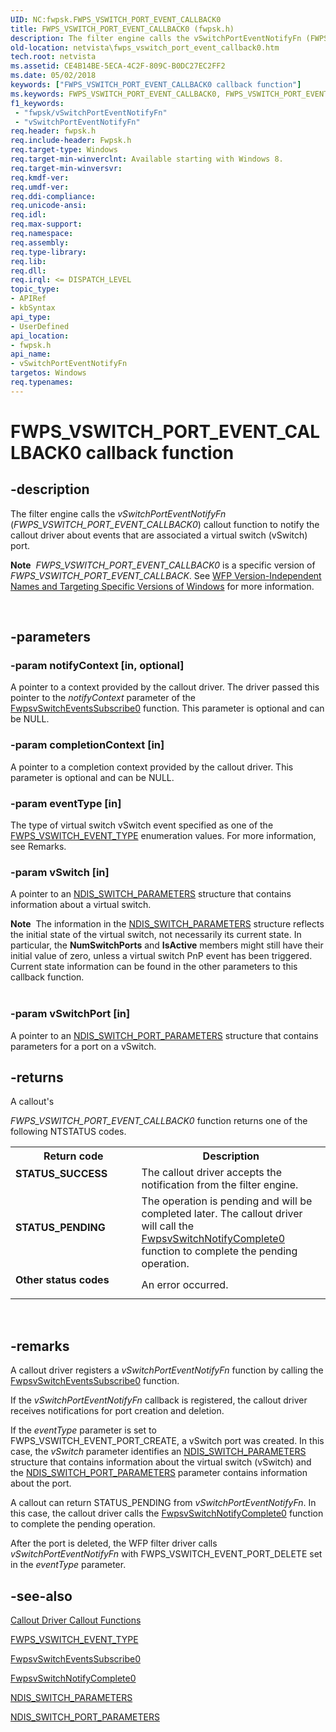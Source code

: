 ```yaml
---
UID: NC:fwpsk.FWPS_VSWITCH_PORT_EVENT_CALLBACK0
title: FWPS_VSWITCH_PORT_EVENT_CALLBACK0 (fwpsk.h)
description: The filter engine calls the vSwitchPortEventNotifyFn (FWPS_VSWITCH_PORT_EVENT_CALLBACK0) callout function to notify the callout driver about events that are associated a virtual switch (vSwitch) port.Note  FWPS_VSWITCH_PORT_EVENT_CALLBACK0 is a specific version of FWPS_VSWITCH_PORT_EVENT_CALLBACK. See WFP Version-Independent Names and Targeting Specific Versions of Windows for more information.
old-location: netvista\fwps_vswitch_port_event_callback0.htm
tech.root: netvista
ms.assetid: CE4B14BE-5ECA-4C2F-809C-B0DC27EC2FF2
ms.date: 05/02/2018
keywords: ["FWPS_VSWITCH_PORT_EVENT_CALLBACK0 callback function"]
ms.keywords: FWPS_VSWITCH_PORT_EVENT_CALLBACK0, FWPS_VSWITCH_PORT_EVENT_CALLBACK0 callback, fwpsk/vSwitchPortEventNotifyFn, netvista.fwps_vswitch_port_event_callback0, vSwitchPortEventNotifyFn, vSwitchPortEventNotifyFn callback function [Network Drivers Starting with Windows Vista]
f1_keywords:
 - "fwpsk/vSwitchPortEventNotifyFn"
 - "vSwitchPortEventNotifyFn"
req.header: fwpsk.h
req.include-header: Fwpsk.h
req.target-type: Windows
req.target-min-winverclnt: Available starting with Windows 8.
req.target-min-winversvr: 
req.kmdf-ver: 
req.umdf-ver: 
req.ddi-compliance: 
req.unicode-ansi: 
req.idl: 
req.max-support: 
req.namespace: 
req.assembly: 
req.type-library: 
req.lib: 
req.dll: 
req.irql: <= DISPATCH_LEVEL
topic_type:
- APIRef
- kbSyntax
api_type:
- UserDefined
api_location:
- fwpsk.h
api_name:
- vSwitchPortEventNotifyFn
targetos: Windows
req.typenames: 
---
```


# FWPS_VSWITCH_PORT_EVENT_CALLBACK0 callback function


## -description


The filter engine calls the <i>vSwitchPortEventNotifyFn</i>   (<i>FWPS_VSWITCH_PORT_EVENT_CALLBACK0</i>) callout function to notify the callout driver about events that are
  associated a virtual switch (vSwitch) port.<div class="alert"><b>Note</b>  <i>FWPS_VSWITCH_PORT_EVENT_CALLBACK0</i> is a specific version of <i>FWPS_VSWITCH_PORT_EVENT_CALLBACK</i>. See <a href="https://docs.microsoft.com/windows/desktop/FWP/wfp-version-independent-names-and-targeting-specific-versions-of-windows">WFP Version-Independent Names and Targeting Specific Versions of Windows</a> for more information.</div>
<div> </div>



## -parameters




### -param notifyContext [in, optional]

A pointer to a context provided by the callout driver. The driver passed this pointer to the <i>notifyContext</i> parameter of the <a href="https://docs.microsoft.com/windows-hardware/drivers/ddi/fwpsk/nf-fwpsk-fwpsvswitcheventssubscribe0">FwpsvSwitchEventsSubscribe0</a>
 function. This parameter is optional and can be NULL.


### -param completionContext [in]

A pointer to a completion context provided by the callout driver. This parameter is optional and can be NULL.




### -param eventType [in]

The type of virtual switch vSwitch event  specified as one of the <a href="https://docs.microsoft.com/windows-hardware/drivers/ddi/fwpsk/ne-fwpsk-fwps_vswitch_event_type_">FWPS_VSWITCH_EVENT_TYPE</a> enumeration values. For more information, see Remarks.


### -param vSwitch [in]

A pointer to an <a href="https://docs.microsoft.com/windows-hardware/drivers/ddi/ntddndis/ns-ntddndis-_ndis_switch_parameters">NDIS_SWITCH_PARAMETERS</a> structure that contains information about a virtual switch.
  


<div class="alert"><b>Note</b>  The information in the <a href="https://docs.microsoft.com/windows-hardware/drivers/ddi/ntddndis/ns-ntddndis-_ndis_switch_parameters">NDIS_SWITCH_PARAMETERS</a> structure reflects the initial state of the virtual switch, not necessarily its current state. In particular, the <b>NumSwitchPorts</b> and <b>IsActive</b> members might still have their initial value of zero, unless a virtual switch PnP event has been triggered. Current state information can be found in the other parameters to this callback function.</div>
<div> </div>

### -param vSwitchPort [in]

A pointer to an <a href="https://docs.microsoft.com/windows-hardware/drivers/ddi/ntddndis/ns-ntddndis-_ndis_switch_port_parameters">NDIS_SWITCH_PORT_PARAMETERS</a> structure that contains  parameters for a port on a vSwitch.  



## -returns



A callout's 
  
  <i>FWPS_VSWITCH_PORT_EVENT_CALLBACK0</i> function returns one of the following NTSTATUS codes.

<table>
<tr>
<th>Return code</th>
<th>Description</th>
</tr>
<tr>
<td width="40%">
<dl>
<dt><b>STATUS_SUCCESS</b></dt>
</dl>
</td>
<td width="60%">
The callout driver accepts the notification from the filter engine.

</td>
</tr>
<tr>
<td width="40%">
<dl>
<dt><b>STATUS_PENDING</b></dt>
</dl>
</td>
<td width="60%">
 The operation is pending and will be completed later.  The callout  driver will  call the <a href="https://docs.microsoft.com/windows-hardware/drivers/ddi/fwpsk/nf-fwpsk-fwpsvswitchnotifycomplete0">FwpsvSwitchNotifyComplete0</a> function to complete the pending operation.

</td>
</tr>
<tr>
<td width="40%">
<dl>
<dt><b>Other status codes</b></dt>
</dl>
</td>
<td width="60%">
An error occurred. 

</td>
</tr>
</table>
 




## -remarks



A callout driver registers a <i>vSwitchPortEventNotifyFn</i> function  by calling  the <a href="https://docs.microsoft.com/windows-hardware/drivers/ddi/fwpsk/nf-fwpsk-fwpsvswitcheventssubscribe0">FwpsvSwitchEventsSubscribe0</a>
 function.

If the <i>vSwitchPortEventNotifyFn</i> callback is registered, the callout driver receives notifications  for port creation and deletion.

If the <i>eventType</i> parameter  is set to FWPS_VSWITCH_EVENT_PORT_CREATE, a vSwitch port was created. 
In this case, the <i>vSwitch</i> parameter identifies an <a href="https://docs.microsoft.com/windows-hardware/drivers/ddi/ntddndis/ns-ntddndis-_ndis_switch_parameters">NDIS_SWITCH_PARAMETERS</a> structure that contains information about the virtual switch (vSwitch) and the <a href="https://docs.microsoft.com/windows-hardware/drivers/ddi/ntddndis/ns-ntddndis-_ndis_switch_port_parameters">NDIS_SWITCH_PORT_PARAMETERS</a> parameter contains information about the port. 


A callout can return STATUS_PENDING from <i>vSwitchPortEventNotifyFn</i>. In this case, the callout  driver calls the <a href="https://docs.microsoft.com/windows-hardware/drivers/ddi/fwpsk/nf-fwpsk-fwpsvswitchnotifycomplete0">FwpsvSwitchNotifyComplete0</a> function to complete the pending operation.

After the port is deleted, the WFP filter driver calls <i>vSwitchPortEventNotifyFn</i> with FWPS_VSWITCH_EVENT_PORT_DELETE set in the <i>eventType</i> parameter.





## -see-also




<a href="https://docs.microsoft.com/windows-hardware/drivers/ddi/_netvista/">Callout Driver Callout Functions</a>



<a href="https://docs.microsoft.com/windows-hardware/drivers/ddi/fwpsk/ne-fwpsk-fwps_vswitch_event_type_">FWPS_VSWITCH_EVENT_TYPE</a>



<a href="https://docs.microsoft.com/windows-hardware/drivers/ddi/fwpsk/nf-fwpsk-fwpsvswitcheventssubscribe0">FwpsvSwitchEventsSubscribe0</a>



<a href="https://docs.microsoft.com/windows-hardware/drivers/ddi/fwpsk/nf-fwpsk-fwpsvswitchnotifycomplete0">FwpsvSwitchNotifyComplete0</a>



<a href="https://docs.microsoft.com/windows-hardware/drivers/ddi/ntddndis/ns-ntddndis-_ndis_switch_parameters">NDIS_SWITCH_PARAMETERS</a>



<a href="https://docs.microsoft.com/windows-hardware/drivers/ddi/ntddndis/ns-ntddndis-_ndis_switch_port_parameters">NDIS_SWITCH_PORT_PARAMETERS</a>
 

 

